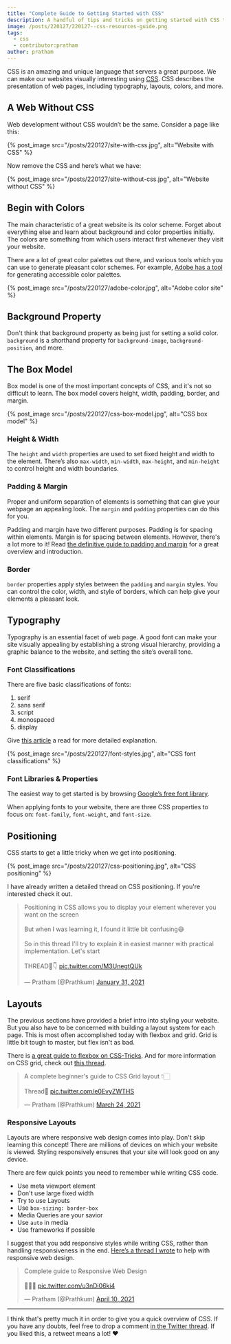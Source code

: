 ```yaml
---
title: "Complete Guide to Getting Started with CSS"
description: A handful of tips and tricks on getting started with CSS to make your website visually interesting.
image: /posts/220127/220127--css-resources-guide.png
tags:
  - css
  - contributor:pratham
author: pratham
---
```


CSS is an amazing and unique language that servers a great purpose. We can make our websites visually interesting using [CSS](/posts/wtf-is-css/). CSS describes the presentation of web pages, including typography, layouts, colors, and more.

## A Web Without CSS

Web development without CSS wouldn’t be the same. Consider a page like this:

{% post_image
    src="/posts/220127/site-with-css.jpg",
    alt="Website with CSS" %}

Now remove the CSS and here’s what we have:

{% post_image
    src="/posts/220127/site-without-css.jpg",
    alt="Website without CSS" %}

## Begin with Colors

The main characteristic of a great website is its color scheme. Forget about everything else and learn about background and color properties initially. The colors are something from which users interact first whenever they visit your website.

There are a lot of great color palettes out there, and various tools which you can use to generate pleasant color schemes. For example, [Adobe has a tool](https://color.adobe.com/create/color-accessibility) for generating accessible color palettes.

{% post_image
    src="/posts/220127/adobe-color.jpg",
    alt="Adobe color site" %}

## Background Property

Don't think that background property as being just for setting a solid color. `background` is a shorthand property for `background-image`, `background-position`, and more.

## The Box Model

Box model is one of the most important concepts of CSS, and it's not so difficult to learn. The box model covers height, width, padding, border, and margin.

{% post_image
    src="/posts/220127/css-box-model.jpg",
    alt="CSS box model" %}

### Height & Width

The `height` and `width` properties are used to set fixed height and width to the element. There’s also `max-width`, `min-width`, `max-height`, and `min-height` to control height and width boundaries.

### Padding & Margin

Proper and uniform separation of elements is something that can give your webpage an appealing look. The `margin` and `padding` properties can do this for you.

Padding and margin have two different purposes. Padding is for spacing within elements. Margin is for spacing between elements. However, there's a lot more to it! Read [the definitive guide to padding and margin](https://uxengineer.com/padding-vs-margin/) for a great overview and introduction.

### Border

`border` properties apply styles between the `padding` and `margin` styles. You can control the color, width, and style of borders, which can help give your elements a pleasant look.

## Typography

Typography is an essential facet of web page. A good font can make your site visually appealing by establishing a strong visual hierarchy, providing a graphic balance to the website, and setting the site’s overall tone.

### Font Classifications

There are five basic classifications of fonts:

1. serif
2. sans serif
3. script
4. monospaced
5. display

Give [this article](https://www.fonts.com/content/learning/fontology/level-1/type-anatomy/type-classifications) a read for more detailed explanation.

{% post_image
    src="/posts/220127/font-styles.jpg",
    alt="CSS font classifications" %}

### Font Libraries & Properties

The easiest way to get started is by browsing [Google’s free font library](https://fonts.google.com/).

When applying fonts to your website, there are three CSS properties to focus on: `font-family`, `font-weight`, and `font-size`.

## Positioning

CSS starts to get a little tricky when we get into positioning.

{% post_image
    src="/posts/220127/css-positioning.jpg",
    alt="CSS positioning" %}

I have already written a detailed thread on CSS positioning. If you're interested check it out.

<blockquote class="twitter-tweet"><p lang="en" dir="ltr">Positioning in CSS allows you to display your element wherever you want on the screen<br><br>But when I was learning it, I found it little bit confusing😅<br><br>So in this thread I&#39;ll try to explain it in easiest manner with practical implementation. Let&#39;s start<br><br>THREAD🧵👇 <a href="https://t.co/M3UnegtQUk">pic.twitter.com/M3UnegtQUk</a></p>&mdash; Pratham (@Prathkum) <a href="https://twitter.com/Prathkum/status/1355830282247692288?ref_src=twsrc%5Etfw">January 31, 2021</a></blockquote> <script async src="https://platform.twitter.com/widgets.js" charset="utf-8"></script>

## Layouts

The previous sections have provided a brief intro into styling your website. But you also have to be concerned with building a layout system for each page. This is most often accomplished today with flexbox and grid. Grid is little bit tough to master, but flex isn't as bad.

There is [a great guide to flexbox on CSS-Tricks](https://css-tricks.com/snippets/css/a-guide-to-flexbox/). And for more information on CSS grid, check out [this thread](https://twitter.com/Prathkum/status/1374652212928987137).

<blockquote class="twitter-tweet"><p lang="en" dir="ltr">A complete beginner&#39;s guide to CSS Grid layout 👇🏻 <br><br>Thread🧵 <a href="https://t.co/e0EvyZWTHS">pic.twitter.com/e0EvyZWTHS</a></p>&mdash; Pratham (@Prathkum) <a href="https://twitter.com/Prathkum/status/1374652212928987137?ref_src=twsrc%5Etfw">March 24, 2021</a></blockquote> <script async src="https://platform.twitter.com/widgets.js" charset="utf-8"></script>

### Responsive Layouts

Layouts are where responsive web design comes into play. Don't skip learning this concept! There are millions of devices on which your website is viewed. Styling responsively ensures that your site will look good on any device.

There are few quick points you need to remember while writing CSS code.

- Use meta viewport element
- Don't use large fixed width
- Try to use Layouts
- Use `box-sizing: border-box`
- Media Queries are your savior
- Use `auto` in media
- Use frameworks if possible

I suggest that you add responsive styles while writing CSS, rather than handling responsiveness in the end. [Here’s a thread I wrote](https://twitter.com/prathkum/status/1380834198039171073) to help with responsive web design.

<blockquote class="twitter-tweet"><p lang="en" dir="ltr">Complete guide to Responsive Web Design<br><br>🧵👇🏻 <a href="https://t.co/u3nDi06ki4">pic.twitter.com/u3nDi06ki4</a></p>&mdash; Pratham (@Prathkum) <a href="https://twitter.com/Prathkum/status/1380834198039171073?ref_src=twsrc%5Etfw">April 10, 2021</a></blockquote> <script async src="https://platform.twitter.com/widgets.js" charset="utf-8"></script>

---

I think that's pretty much it in order to give you a quick overview of CSS. If you have any doubts, feel free to drop a comment [in the Twitter thread](https://twitter.com/Prathkum/status/1377871173875335170). If you liked this, a retweet means a lot! ❤️
